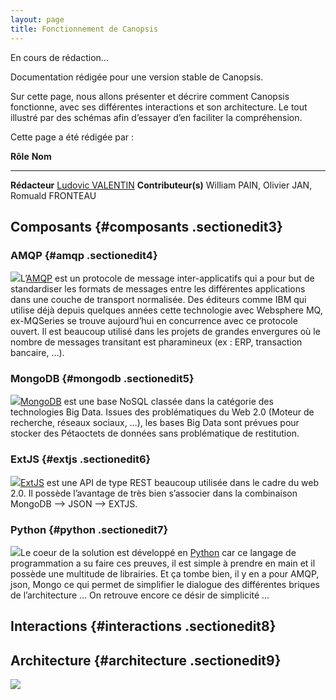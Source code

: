 ```yaml
---
layout: page
title: Fonctionnement de Canopsis
---
```


En cours de rédaction…

Documentation rédigée pour une version stable de Canopsis.

Sur cette page, nous allons présenter et décrire comment Canopsis
fonctionne, avec ses différentes interactions et son architecture. Le
tout illustré par des schémas afin d’essayer d’en faciliter la
compréhension.

Cette page a été rédigée par :

  **Rôle**              **Nom**
  --------------------- ---------------------------------------------------------------------------------------------------------------------------------------------------------
  **Rédacteur**         [Ludovic VALENTIN](http://www.monitoring-fr.org/community/members/ludovic-valentin/ "http://www.monitoring-fr.org/community/members/ludovic-valentin/")
  **Contributeur(s)**   William PAIN, Olivier JAN, Romuald FRONTEAU

Composants {#composants .sectionedit3}
----------

### AMQP {#amqp .sectionedit4}

![](/assets/media/canopsis/amqp-logo.png@w=200)L’[AMQP](http://www.amqp.org/ "http://www.amqp.org/")
est un protocole de message inter-applicatifs qui a pour but de
standardiser les formats de messages entre les différentes applications
dans une couche de transport normalisée. Des éditeurs comme IBM qui
utilise déjà depuis quelques années cette technologie avec Websphere MQ,
ex-MQSeries se trouve aujourd’hui en concurrence avec ce protocole
ouvert. Il est beaucoup utilisé dans les projets de grandes envergures
où le nombre de messages transitant est pharamineux (ex : ERP,
transaction bancaire, …).

### MongoDB {#mongodb .sectionedit5}

![](/assets/media/canopsis/logo-mongodb.png@w=200)[MongoDB](http://www.mongodb.org "http://www.mongodb.org")
est une base NoSQL classée dans la catégorie des technologies Big Data.
Issues des problématiques du Web 2.0 (Moteur de recherche, réseaux
sociaux, …), les bases Big Data sont prévues pour stocker des Pétaoctets
de données sans problématique de restitution.

### ExtJS {#extjs .sectionedit6}

![](/assets/media/canopsis/selection_330.png@w=200)[ExtJS](http://www.sencha.com/products/extjs "http://www.sencha.com/products/extjs")
est une API de type REST beaucoup utilisée dans le cadre du web 2.0. Il
possède l’avantage de très bien s’associer dans la combinaison MongoDB
–\> JSON –\> EXTJS.

### Python {#python .sectionedit7}

![](/assets/media/canopsis/python-logo.gif@w=200)Le coeur de la solution est
développé en [Python](http://www.python.org/ "http://www.python.org/")
car ce langage de programmation a su faire ces preuves, il est simple à
prendre en main et il possède une multitude de librairies. Et ça tombe
bien, il y en a pour AMQP, json, Mongo ce qui permet de simplifier le
dialogue des différentes briques de l’architecture … On retrouve encore
ce désir de simplicité …

Interactions {#interactions .sectionedit8}
------------

Architecture {#architecture .sectionedit9}
------------

![](/assets/media/canopsis/schema_architecture_canopsis.png@w=700)